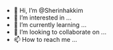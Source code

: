 - 👋 Hi, I’m @Sherinhakkim
- 👀 I’m interested in ...
- 🌱 I’m currently learning ...
- 💞️ I’m looking to collaborate on ...
- 📫 How to reach me ...

<!---
Sherinhakkim/Sherinhakkim is a ✨ special ✨ repository because its `README.md` (this file) appears on your GitHub profile.
You can click the Preview link to take a look at your changes.
--->
